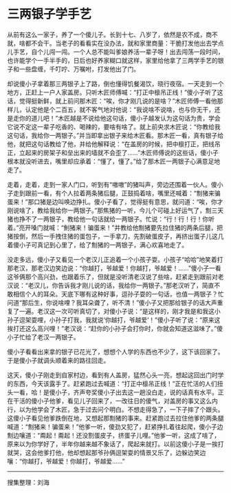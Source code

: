 # 三两银子学手艺

从前有这么一家子，养了一个傻儿子。长到十七、八岁了，依然是农不成，商不就，啥都不会干。当老子的看看实在没办法，就和家里商量：干脆打发他出去学点儿手艺，自个儿闯一闯。一个人总不能叫爹娘养活一辈子呀！出去闯荡一段时间，也许能学个一手半手的，日后也好养家糊口就这样，家里给他拿了三两学手艺的银子和一些盘缠，千叮咛、万嘱咐，打发他出了门。

却说傻小子拿着那三两银子上了路，倒也懂得饥餐渴饮，晓行夜宿。一天走到一个地方，正赶上一户人家盖房。只听木匠师傅喊：“打正中檩吊正线！”傻小子听了这话，觉得挺新鲜，就上前问那木匠：“唉，你才刚几说的是啥？”木匠师傅一看他那样儿，认定他是个二百五，就不客气地对他说：“我说啥不说啥，也与你无干，还是走你的道儿吧！”木匠越是不说给他这句话，傻小子越发认为这句话为贵，学会它说不定这一辈子吃香的、喝辣的，要啥有啥了。就上前央求木匠说：“你教给我这句话，我给你一两银子。”并当即拿出银子来给木匠看。那木匠一看，真有银子给他，就把这句话教给了他，并给他解释说：“在盖房的时候，把中檩打正，把线吊正，立起来的房架子和垒出来的墙就不会歪了……”木匠师傅说的这些话，傻小子根本就没听进去，嘴里却应承着：“懂了，懂了。”给了那木匠一两银子心满意足地走了。

走着，走着，走到一家人门口，听到有“嗷嗷”的猪叫声，旁边还围着一伙人。傻小子走到跟前一看，有个人拉着两条猪后腿，正鼓捣着啥，嘴里还喊着：“劁猪来骗蛋来！”那口猪是边叫唤边挣扎。傻小子看了，觉得挺有意思，就问道：“唉，你才刚说啥了，教给我给你一两银子。”那焦猪的一听，今儿个可碰上好运气了，劁三天猪也挣不了一两银子，教给他一句话就给一两银子。忙说：“行！行！行！你听着。”亮开嗓门就喊：“魝猪来！骗蛋来！”并教给他劁猪要先拉住猪的两条后腿，把猪按倒，然后一手拽住猪的蛋包子，一手拿刀，先割破蛋皮子，再挤出蛋子儿这几着傻小子可真记到心里了，给了劁猪的一两银子，满心欢喜地走了。

没走多远，傻小子又看见一个老汉儿正追着一个小孩子耍。小孩子“哈哈”地笑着打那老汉，那老汉边笑边说：“你越打，爷越爱！你越打，爷越爱！……”傻小子一看这爷俩那个高兴劲，也跟着乐了，但就是没听清老汉说了些啥，赶紧走到跟前对老汉说：“老汉儿，你告诉我才刚儿说的话，我给你一两银子。”那老汉听了，简直不敢相信个人的耳朵。天底下哪有这种好事，逗孙子耍的一句话，也值一两银子？忙问道“那后生，你说啥哩？我耳朵聋了，听不清！”傻小子又把那给银子的话大声重复了一遍。老汉这一次可听真切了，对傻小子说：“是这样的，刚才我是和我这小孙子逗架耍哩，小孙子打我，我就说‘你越打，爷越爱’！”傻小子听了说：“原来这挨打还这么高兴哩！”老汉说：“赶你的小孙子会打你时，你就会知道这滋味了。”傻小子忙给了老汉一两银子。

傻小子看看出来拿的银子已花光了，想想个人学的东西也不少了，这下该回家了。于是傻小子就调头顺着来的路往回走。

这天，傻小子刚走到自家村边，看到有人盖房，猛然心头一亮，想起这回出门时学的东西，今天该露手了。赶紧跑过去喊道：“打正中檩吊正线！”正在忙活的人们扭头一看，哈！是傻小子，齐声夸奖傻小子出去这一趟没白走，说的话真有水平。正在干活的傻小子他爹，看见儿子回来了，一改往日的傻气，对盖房的事又这么内行，以为他学会了木匠，急于过去问个明白。不想走得急了，一下子摔了个跟头。这傻小子看见他爹跌倒在地，又想起那劁猪的事来。赶紧跑过去拉住他爹的两条腿喊道：“劁猪来！骗蛋来！”他爹一听，傻劲又犯了，赶紧挣扎着往起爬，傻小子边劁边嚷道：“甭起！甭起！还没割蛋皮子，挤蛋子儿哩。”他爹一听，这成了啥了，原来以为你学好了，半年你越来越不象话了，爬起来就打。以前这傻小子是一挨打就哭，这会他爹打他，他却想起那爷孙俩逗架耍的情景又乐了，边躲边笑边嚷：“你越打，爷越爱！你越打，爷越爱……”

---

搜集整理：刘海

